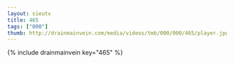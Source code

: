 ```yaml
--- 
layout: sieutv
title: 465
tags: ["000"]
thumb: http://drainmainvein.com/media/videos/tmb/000/000/465/player.jpg
---
```

{% include drainmainvein key="465" %} 
